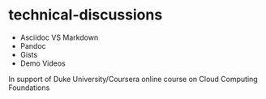 # technical-discussions

- Asciidoc VS Markdown
- Pandoc
- Gists
- Demo Videos

In support of Duke University/Coursera online course on Cloud Computing Foundations
